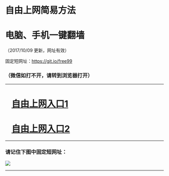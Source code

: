 ﻿# 自由上网简易方法

# 电脑、手机一键翻墙

（2017/10/09 更新，网址有效）

固定短网址：https://git.io/free99

### （微信如打不开，请转到浏览器打开）


***





# &nbsp;&nbsp; <a href="http://ft1372327467.fwq-tz-1001.info/fwqtz01.html?t=10090014787 " target="_blank">自由上网入口1</a>
# &nbsp;&nbsp; <a href="http://ft1708424604.fwq-tz-1002.info/fwqtz02.html?t=100900121972 " target="_blank">自由上网入口2</a>
***

### 请记住下图中固定短网址：

<img src="https://s3-us-west-2.amazonaws.com/fwq-1001/yjfq-20170905okok.png" /> 


***

